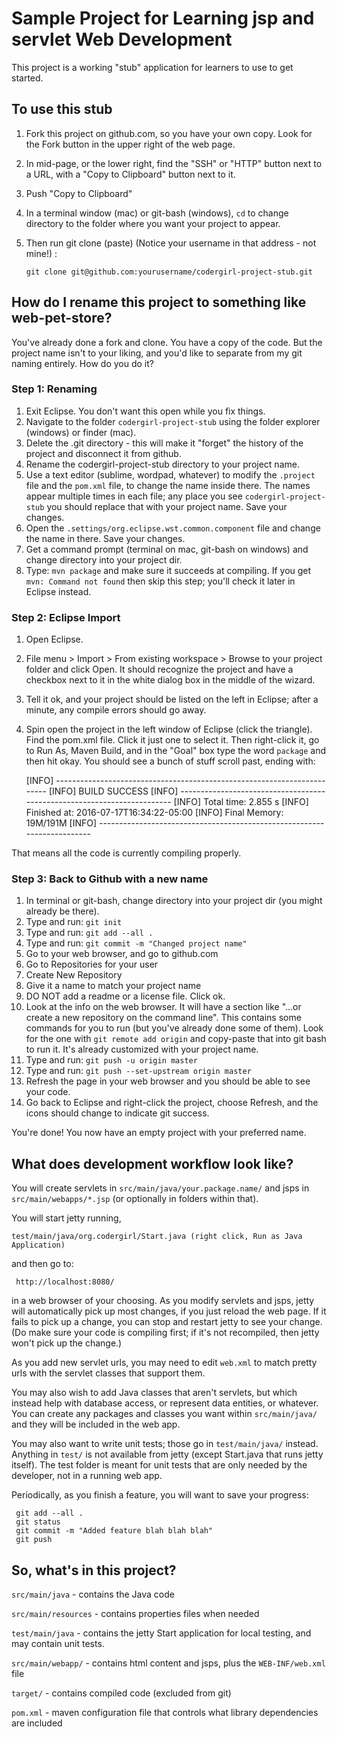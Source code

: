 # Sample Project for Learning jsp and servlet Web Development

This project is a working "stub" application for learners to use to get 
started.  

## To use this stub

1. Fork this project on github.com, so you have your own copy.
Look for the Fork button in the upper right of the web page.
2. In mid-page, or the lower right, find the "SSH" or "HTTP" button
next to a URL, with a "Copy to Clipboard" button next to it.
3. Push "Copy to Clipboard"
4. In a terminal window (mac) or git-bash (windows), `cd` to
change directory to the folder where you want your project to appear.
5. Then run git clone (paste) (Notice your username in that address - not mine!) :

     `git clone git@github.com:yourusername/codergirl-project-stub.git`


## How do I rename this project to something like web-pet-store?

You've already done a fork and clone.  You have a copy of the code.  But the project name
isn't to your liking, and you'd like to separate from my git naming entirely.  How do you
do it?

### Step 1: Renaming
1. Exit Eclipse.  You don't want this open while you fix things.
2. Navigate to the folder `codergirl-project-stub` using the folder explorer (windows) or finder (mac).
3. Delete the .git directory - this will make it "forget" the history of the project and disconnect
it from github.
4. Rename the codergirl-project-stub directory to your project name.
5. Use a text editor (sublime, wordpad, whatever) to modify the `.project` file and the `pom.xml` file,
to change the name inside there.  The names appear multiple times in each file; any place you see `codergirl-project-stub` you
should replace that with your project name. Save your changes.
6. Open the `.settings/org.eclipse.wst.common.component` file and change the name in there. Save your changes.
7. Get a command prompt (terminal on mac, git-bash on windows) and change directory into your project dir.
8. Type: `mvn package` and make sure it succeeds at compiling.  If you get `mvn: Command not found` then skip
this step; you'll check it later in Eclipse instead.

### Step 2: Eclipse Import

1. Open Eclipse.
2. File menu > Import > From existing workspace > Browse to your project folder and click Open.  It should
recognize the project and have a checkbox next to it in the white dialog box in the middle of the wizard.
3. Tell it ok, and your project should be listed on the left in Eclipse; after a minute, any compile errors
should go away.
4. Spin open the project in the left window of Eclipse (click the triangle).  Find the pom.xml file.
Click it just one to select it.  Then right-click it, go to Run As, Maven Build, and in the "Goal" box type
the word `package` and then hit okay.  You should see a bunch of stuff scroll past, ending with:

    [INFO] ------------------------------------------------------------------------
    [INFO] BUILD SUCCESS
    [INFO] ------------------------------------------------------------------------
    [INFO] Total time: 2.855 s
    [INFO] Finished at: 2016-07-17T16:34:22-05:00
    [INFO] Final Memory: 19M/191M
    [INFO] ------------------------------------------------------------------------

That means all the code is currently compiling properly.


### Step 3: Back to Github with a new name

1. In terminal or git-bash, change directory into your project dir (you might already be there).
2. Type and run: `git init`
3. Type and run: `git add --all .`
4. Type and run: `git commit -m "Changed project name"`
5. Go to your web browser, and go to github.com
6. Go to Repositories for your user
7. Create New Repository
8. Give it a name to match your project name
9. DO NOT add a readme or a license file.  Click ok.
10. Look at the info on the web browser.  It will have a section like "…or create a new repository on the command line".
This contains some commands for you to run (but you've already done some of them).  Look for the one with `git remote add origin`
and copy-paste that into git bash to run it.  It's already customized with your project name.
11. Type and run: `git push -u origin master`
12. Type and run: `git push --set-upstream origin master`
13. Refresh the page in your web browser and you should be able to see your code.
14. Go back to Eclipse and right-click the project, choose Refresh, and the icons should change to indicate git success.

You're done!  You now have an empty project with your preferred name.


## What does development workflow look like?

You will create servlets in `src/main/java/your.package.name/` and jsps in `src/main/webapps/*.jsp` (or
optionally in folders within that).  

You will start jetty running, 

    test/main/java/org.codergirl/Start.java (right click, Run as Java Application)

and then go to:

     http://localhost:8080/

in a web browser of your choosing.  As you modify servlets and jsps, jetty will automatically
pick up most changes, if you just reload the web page.  If it fails to pick up a change, you
can stop and restart jetty to see your change.  (Do make sure your code is compiling first; if
it's not recompiled, then jetty won't pick up the change.)

As you add new servlet urls, you may need to edit `web.xml` to match pretty urls with the
servlet classes that support them.

You may also wish to add Java classes that aren't servlets, but which instead help with 
database access, or represent data entities, or whatever.  You can create any packages
and classes you want within `src/main/java/` and they will be included in the web app.

You may also want to write unit tests; those go in `test/main/java/` instead.  Anything 
in `test/` is not available from jetty (except Start.java that runs jetty itself).  The
test folder is meant for unit tests that are only needed by the developer, not in a
running web app.

Periodically, as you finish a feature, you will want to save your progress:

     git add --all .
     git status
     git commit -m "Added feature blah blah blah" 
     git push

## So, what's in this project?

`src/main/java` - contains the Java code

`src/main/resources` - contains properties files when needed

`test/main/java` - contains the jetty Start application for local testing, and may contain unit tests.

`src/main/webapp/` - contains html content and jsps, plus the `WEB-INF/web.xml` file

`target/` - contains compiled code (excluded from git)

`pom.xml` - maven configuration file that controls what library dependencies are included



